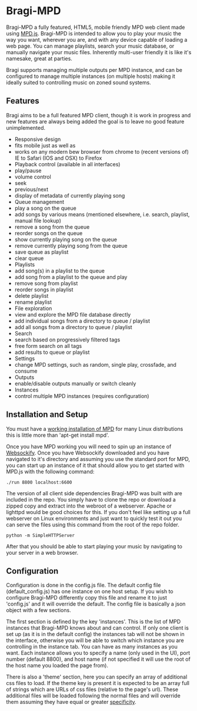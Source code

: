 # Bragi-MPD

Bragi-MPD a fully featured, HTML5, mobile friendly MPD web client made using [MPD.js](https://github.com/bobboau/MPD.js). Bragi-MPD is intended to allow you to play your music the way you want, wherever you are, and with any device capable of loading a web page. You can manage playlists, search your music database, or manually navigate your music files. Inherently multi-user friendly it is like it's namesake, great at parties.

Bragi supports managing multiple outputs per MPD instance, and can be configured to manage multiple instances (on multiple hosts) making it ideally suited to controlling music on zoned sound systems.

Features
--------

Bragi aims to be a full featured MPD client, though it is work in progress and new features are always being added the goal is to leave no good feature unimplemented.

 * Responsive design
  * fits mobile just as well as
  * works on any modern bew browser from chrome to (recent versions of) IE to Safari (IOS and OSX) to Firefox
 * Playback control (available in all interfaces)
  * play/pause
  * volume control
  * seek
  * previous/next
  * display of metadata of currently playing song
 * Queue management
  * play a song on the queue
  * add songs by various means (mentioned elsewhere, i.e. search, playlist, manual file lookup)
  * remove a song from the queue
  * reorder songs on the queue
  * show currently playing song on the queue
  * remove currently playing song from the queue  
  * save queue as playlist
  * clear queue
 * Playlists
  * add song(s) in a playlist to the queue
  * add song from a playlist to the queue and play
  * remove song from playlist
  * reorder songs in playlist
  * delete playlist
  * rename playlist
 * File exploration
  * view and explore the MPD file database directly
  * add individual songs from a directory to queue / playlist
  * add all songs from a directory to queue / playlist
 * Search
  * search based on progressively filtered tags
  * free form search on all tags
  * add results to queue or playlist
 * Settings
  * change MPD settings, such as random, single play, crossfade, and consume
 * Outputs
  * enable/disable outputs manually or switch cleanly
 * Instances
  * control multiple MPD instances (requires configuration)


Installation and Setup
---------------------

You must have a [working installation of MPD](http://www.musicpd.org/doc/user/) for many Linux distributions this is little more than 'apt-get install mpd'.

Once you have MPD working you will need to spin up an instance of [Websockify](https://github.com/kanaka/websockify). Once you have Websockify downloaded and you have navigated to it's directory and assuming you use the standard port for MPD, you can start up an instance of it that should allow you to get started with MPD.js with the following command:

    ./run 8800 localhost:6600

The version of all client side dependencies Bragi-MPD was built with are included in the repo. You simply have to clone the repo or download a zipped copy and extract into the webroot of a webserver. Apache or lighttpd would be good choices for this. If you don't feel like setting up a full webserver on Linux environments and just want to quickly test it out you can serve the files using this command from the root of the repo folder.

    python -m SimpleHTTPServer

After that you should be able to start playing your music by navigating to your server in a web browser.

Configuration
-------------

Configuration is done in the config.js file. The default config file (default_config.js) has one instance on one host setup. If you wish to configure Bragi-MPD differently copy this file and rename it to just 'config.js' and it will override the default. The config file is basically a json object with a few sections.

The first section is defined by the key 'instances'. This is the list of MPD instances that Bragi-MPD knows about and can control. If only one client is set up (as it is in the default config) the instances tab will not be shown in the interface, otherwise you will be able to switch which instance you are controlling in the instance tab. You can have as many instances as you want. Each instance allows you to specify a name (only used in the UI), port number (default 8800), and host name (if not specified it will use the root of the host name you loaded the page from).

There is also a 'theme' section, here you can specify an array of additional css files to load. If the theme key is present it is expected to be an array full of strings which are URLs of css files (relative to the page's url). These additional files will be loaded following the normal files and will override them assuming they have equal or greater [specificity](https://developer.mozilla.org/en-US/docs/Web/CSS/Specificity).
